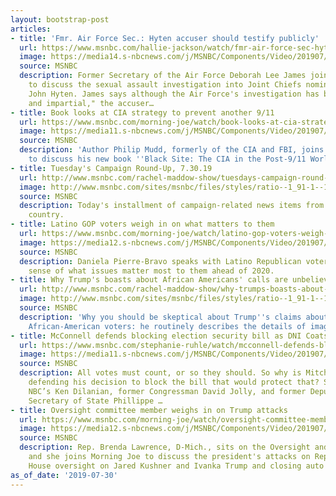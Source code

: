 ```yaml
---
layout: bootstrap-post
articles:
- title: 'Fmr. Air Force Sec.: Hyten accuser should testify publicly'
  url: https://www.msnbc.com/hallie-jackson/watch/fmr-air-force-sec-hyten-accuser-should-testify-publicly-64890437914
  image: https://media14.s-nbcnews.com/j/MSNBC/Components/Video/201907/n_hallie_leejames_190730_1920x1080.nbcnews-fp-1200-630.jpg
  source: MSNBC
  description: Former Secretary of the Air Force Deborah Lee James joins Hallie Jackson
    to discuss the sexual assault investigation into Joint Chiefs nominee General
    John Hyten. James says although the Air Force's investigation has been "thorough
    and impartial," the accuser…
- title: Book looks at CIA strategy to prevent another 9/11
  url: https://www.msnbc.com/morning-joe/watch/book-looks-at-cia-strategy-to-prevent-another-9-11-64890949648
  image: https://media11.s-nbcnews.com/j/MSNBC/Components/Video/201907/n_mj_mudd_190730_1920x1080.nbcnews-fp-1200-630.jpg
  source: MSNBC
  description: 'Author Philip Mudd, formerly of the CIA and FBI, joins Morning Joe
    to discuss his new book ''Black Site: The CIA in the Post-9/11 World.'''
- title: Tuesday's Campaign Round-Up, 7.30.19
  url: http://www.msnbc.com/rachel-maddow-show/tuesdays-campaign-round-73019
  image: http://www.msnbc.com/sites/msnbc/files/styles/ratio--1_91-1--1200x630/public/maddow_campaignroundup_general.png?itok=q9pFWELg
  source: MSNBC
  description: Today's installment of campaign-related news items from across the
    country.
- title: Latino GOP voters weigh in on what matters to them
  url: https://www.msnbc.com/morning-joe/watch/latino-gop-voters-weigh-in-on-what-matters-to-them-64888901565
  image: https://media12.s-nbcnews.com/j/MSNBC/Components/Video/201907/n_mj_latino_190730_1920x1080.nbcnews-fp-1200-630.jpg
  source: MSNBC
  description: Daniela Pierre-Bravo speaks with Latino Republican voters to get a
    sense of what issues matter most to them ahead of 2020.
- title: Why Trump's boasts about African Americans' calls are unbelievable
  url: http://www.msnbc.com/rachel-maddow-show/why-trumps-boasts-about-african-americans-calls-are-unbelievable
  image: http://www.msnbc.com/sites/msnbc/files/styles/ratio--1_91-1--1200x630/public/180827-trump-oval-office-njs-1129_adb4c4f52a7d5d51991ff5e64797ecec.fit-2000w.jpg?itok=9SqyIGhe
  source: MSNBC
  description: 'Why you should be skeptical about Trump''s claims about calls from
    African-American voters: he routinely describes the details of imaginary conversations.'
- title: McConnell defends blocking election security bill as DNI Coats resigns
  url: https://www.msnbc.com/stephanie-ruhle/watch/mcconnell-defends-blocking-election-security-bill-as-dni-coats-resigns-64886853601
  image: https://media11.s-nbcnews.com/j/MSNBC/Components/Video/201907/n_ruhle_bblock_190730_1920x1080.nbcnews-fp-1200-630.jpg
  source: MSNBC
  description: All votes must count, or so they should. So why is Mitch McConnell
    defending his decision to block the bill that would protect that? Stephanie Ruhle,
    NBC’s Ken Dilanian, former Congressman David Jolly, and former Deputy Assistant
    Secretary of State Phillippe …
- title: Oversight committee member weighs in on Trump attacks
  url: https://www.msnbc.com/morning-joe/watch/oversight-committee-member-weighs-in-on-trump-attacks-64883781891
  image: https://media12.s-nbcnews.com/j/MSNBC/Components/Video/201907/n_mj_lawrence_190730_1920x1080.nbcnews-fp-1200-630.jpg
  source: MSNBC
  description: Rep. Brenda Lawrence, D-Mich., sits on the Oversight and Reform Committee,
    and she joins Morning Joe to discuss the president's attacks on Rep. Cummings,
    House oversight on Jared Kushner and Ivanka Trump and closing auto plants in Michigan.
as_of_date: '2019-07-30'
---
```


